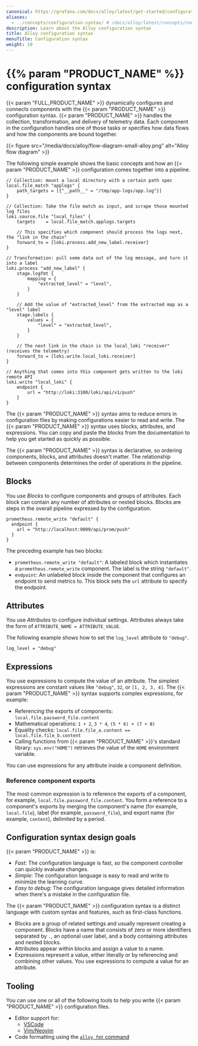 ```yaml
---
canonical: https://grafana.com/docs/alloy/latest/get-started/configuration-syntax/
aliases:
  - ../concepts/configuration-syntax/ # /docs/alloy/latest/concepts/configuration-syntax/
description: Learn about the Alloy configuration syntax
title: Alloy configuration syntax
menuTitle: Configuration syntax
weight: 10
---
```


# {{% param "PRODUCT_NAME" %}} configuration syntax

{{< param "FULL_PRODUCT_NAME" >}} dynamically configures and connects components with the {{< param "PRODUCT_NAME" >}} configuration syntax.
{{< param "PRODUCT_NAME" >}} handles the collection, transformation, and delivery of telemetry data.
Each component in the configuration handles one of those tasks or specifies how data flows and how the components are bound together.

{{< figure src="/media/docs/alloy/flow-diagram-small-alloy.png" alt="Alloy flow diagram" >}}

The following simple example shows the basic concepts and how an {{< param "PRODUCT_NAME" >}} configuration comes together into a pipeline.

```alloy
// Collection: mount a local directory with a certain path spec
local.file_match "applogs" {
    path_targets = [{"__path__" = "/tmp/app-logs/app.log"}]
}

// Collection: Take the file match as input, and scrape those mounted log files
loki.source.file "local_files" {
    targets    = local.file_match.applogs.targets

    // This specifies which component should process the logs next, the "link in the chain"
    forward_to = [loki.process.add_new_label.receiver]
}

// Transformation: pull some data out of the log message, and turn it into a label
loki.process "add_new_label" {
    stage.logfmt {
        mapping = {
            "extracted_level" = "level",
        }
    }

    // Add the value of "extracted_level" from the extracted map as a "level" label
    stage.labels {
        values = {
            "level" = "extracted_level",
        }
    }

    // The next link in the chain is the local_loki "receiver" (receives the telemetry)
    forward_to = [loki.write.local_loki.receiver]
}

// Anything that comes into this component gets written to the loki remote API
loki.write "local_loki" {
    endpoint {
        url = "http://loki:3100/loki/api/v1/push"
    }
}
```

The {{< param "PRODUCT_NAME" >}} syntax aims to reduce errors in configuration files by making configurations easier to read and write.
The {{< param "PRODUCT_NAME" >}} syntax uses blocks, attributes, and expressions.
You can copy and paste the blocks from the documentation to help you get started as quickly as possible.

The {{< param "PRODUCT_NAME" >}} syntax is declarative, so ordering components, blocks, and attributes doesn't matter.
The relationship between components determines the order of operations in the pipeline.

## Blocks

You use _Blocks_ to configure components and groups of attributes.
Each block can contain any number of attributes or nested blocks.
Blocks are steps in the overall pipeline expressed by the configuration.

```alloy
prometheus.remote_write "default" {
  endpoint {
    url = "http://localhost:9009/api/prom/push"
  }
}
```

The preceding example has two blocks:

- `prometheus.remote_write "default"`: A labeled block which instantiates a `prometheus.remote_write` component.
  The label is the string `"default"`.
- `endpoint`: An unlabeled block inside the component that configures an endpoint to send metrics to.
  This block sets the `url` attribute to specify the endpoint.

## Attributes

You use _Attributes_ to configure individual settings.
Attributes always take the form of `ATTRIBUTE_NAME = ATTRIBUTE_VALUE`.

The following example shows how to set the `log_level` attribute to `"debug"`.

```alloy
log_level = "debug"
```

## Expressions

You use expressions to compute the value of an attribute.
The simplest expressions are constant values like `"debug"`, `32`, or `[1, 2, 3, 4]`.
The {{< param "PRODUCT_NAME" >}} syntax supports complex expressions, for example:

- Referencing the exports of components: `local.file.password_file.content`
- Mathematical operations: `1 + 2`, `3 * 4`, `(5 * 6) + (7 + 8)`
- Equality checks: `local.file.file_a.content == local.file.file_b.content`
- Calling functions from {{< param "PRODUCT_NAME" >}}'s standard library: `sys.env("HOME")` retrieves the value of the `HOME` environment variable.

You can use expressions for any attribute inside a component definition.

### Reference component exports

The most common expression is to reference the exports of a component, for example, `local.file.password_file.content`.
You form a reference to a component's exports by merging the component's name (for example, `local.file`),
label (for example, `password_file`), and export name (for example, `content`), delimited by a period.

## Configuration syntax design goals

{{< param "PRODUCT_NAME" >}} is:

- _Fast_: The configuration language is fast, so the component controller can quickly evaluate changes.
- _Simple_: The configuration language is easy to read and write to minimize the learning curve.
- _Easy to debug_: The configuration language gives detailed information when there's a mistake in the configuration file.

The {{< param "PRODUCT_NAME" >}} configuration syntax is a distinct language with custom syntax and features, such as first-class functions.

- Blocks are a group of related settings and usually represent creating a component.
  Blocks have a name that consists of zero or more identifiers separated by `.`, an optional user label, and a body containing attributes and nested blocks.
- Attributes appear within blocks and assign a value to a name.
- Expressions represent a value, either literally or by referencing and combining other values.
  You use expressions to compute a value for an attribute.

## Tooling

You can use one or all of the following tools to help you write {{< param "PRODUCT_NAME" >}} configuration files.

- Editor support for:
  - [VSCode](https://github.com/grafana/vscode-alloy)
  - [Vim/Neovim](https://github.com/grafana/vim-alloy)
- Code formatting using the [`alloy fmt` command][fmt]

[fmt]: ../../reference/cli/fmt/
